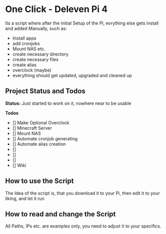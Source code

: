 # One Click - Deleven Pi 4

Its a script where after the initial Setup of the Pi, evrything else gets install and added Manually, such as:

* Install apps
* add cronjobs
* Mount NAS  etc.
* create necessary directory
* create necessary files
* create alias
* overclock (maybe)
* everything should get updated, upgraded and cleaned up

## Project Status and Todos

**Status:** Just started to work on it, nowhere near to be usable

**Todos**
- [] Make Optional Overclock
- [] Minecraft Server
- [] Mount NAS
- [] Automate cronjob generating
- [] Automate alias creation
- []
- []
- []
- [] Wiki

## How to use the Script

The Idea of the script is, that you download it to your Pi, then edit it to your liking, and let it run

## How to read and change the Script

All Paths, IPs etc. are examples only, you need to adjust it to your specifics.


